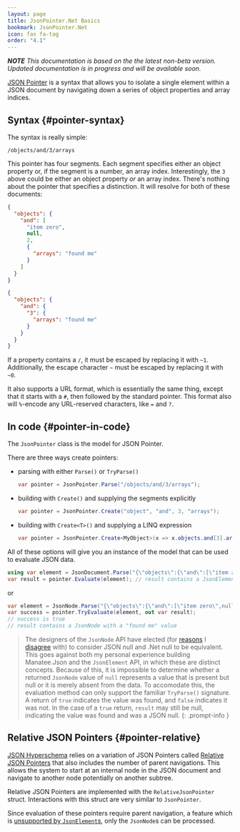 ```yaml
---
layout: page
title: JsonPointer.Net Basics
bookmark: JsonPointer.Net
icon: fas fa-tag
order: "4.1"
---
```

***NOTE** This documentation is based on the the latest non-beta version.  Updated documentation is in progress and will be available soon.*

[JSON Pointer](https://tools.ietf.org/html/rfc6901) is a syntax that allows you to isolate a single element within a JSON document by navigating down a series of object properties and array indices.

## Syntax {#pointer-syntax}

The syntax is really simple:

```
/objects/and/3/arrays
```

This pointer has four segments.  Each segment specifies either an object property or, if the segment is a number, an array index.  Interestingly, the `3` above could be either an object property *or* an array index.  There's nothing about the pointer that specifies a distinction.  It will resolve for both of these documents:

```json
{
  "objects": {
    "and": [
      "item zero",
      null,
      2,
      {
        "arrays": "found me"
      }
    ]
  }
}

{
  "objects": {
    "and": {
      "3": {
        "arrays": "found me"
      }
    }
  }
}
```

If a property contains a `/`, it must be escaped by replacing it with `~1`.  Additionally, the escape character `~` must be escaped by replacing it with `~0`.

It also supports a URL format, which is essentially the same thing, except that it starts with a `#`, then followed by the standard pointer.  This format also will `%`-encode any URL-reserved characters, like `=` and `?`.

## In code {#pointer-in-code}

The `JsonPointer` class is the model for JSON Pointer.

There are three ways create pointers:

- parsing with either `Parse()` or `TryParse()`
  ```c#
  var pointer = JsonPointer.Parse("/objects/and/3/arrays");
  ```
- building with `Create()` and supplying the segments explicitly
  ```c#
  var pointer = JsonPointer.Create("object", "and", 3, "arrays");
  ```
- building with `Create<T>()` and supplying a LINQ expression
  ```c#
  var pointer = JsonPointer.Create<MyObject>(x => x.objects.and[3].arrays);
  ```

All of these options will give you an instance of the model that can be used to evaluate JSON data.

```c#
using var element = JsonDocument.Parse("{\"objects\":{\"and\":[\"item zero\",null,2,{\"arrays\":\"found me\"}]}}");
var result = pointer.Evaluate(element); // result contains a JsonElement with a "found me" value
```

or

```c#
var element = JsonNode.Parse("{\"objects\":{\"and\":[\"item zero\",null,2,{\"arrays\":\"found me\"}]}}");
var success = pointer.TryEvaluate(element, out var result);
// success is true
// result contains a JsonNode with a "found me" value
```

> The designers of the `JsonNode` API have elected (for [reasons](https://github.com/dotnet/designs/blob/40794be63ecd8b35e9596412050a84dedd575b99/accepted/2020/serializer/WriteableDomAndDynamic.md#missing-vs-null) I [disagree](https://github.com/dotnet/runtime/issues/66948#issuecomment-1080148457) with) to consider JSON null and .Net null to be equivalent.  This goes against both my personal experience building Manatee.Json and the `JsonElement` API, in which these are distinct concepts.  Because of this, it is impossible to determine whether a returned `JsonNode` value of `null` represents a value that is present but null or it is merely absent from the data.  To accomodate this, the evaluation method can only support the familiar `TryParse()` signature.  A return of `true` indicates the value was found, and `false` indicates it was not.  In the case of a `true` return, `result` may still be null, indicating the value was found and was a JSON null.
{: .prompt-info }

## Relative JSON Pointers {#pointer-relative}

[JSON Hyperschema](https://datatracker.ietf.org/doc/draft-handrews-json-schema-hyperschema/) relies on a variation of JSON Pointers called [Relative JSON Pointers](https://tools.ietf.org/id/draft-handrews-relative-json-pointer-00.html) that also includes the number of parent navigations.  This allows the system to start at an internal node in the JSON document and navigate to another node potentially on another subtree.

Relative JSON Pointers are implemented with the `RelativeJsonPointer` struct.  Interactions with this struct are very similar to `JsonPointer`.

Since evaluation of these pointers require parent navigation, a feature which is [unsupported by `JsonElement`s](https://github.com/dotnet/runtime/issues/40452), only the `JsonNode`s can be processed.
